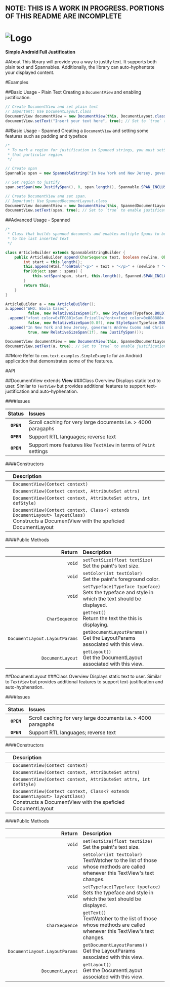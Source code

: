 NOTE: THIS IS A WORK IN PROGRESS. PORTIONS OF THIS README ARE INCOMPLETE
----

![Logo](https://raw.github.com/bluejamesbond/TextJustify-Android/master/__misc/textjustify%20design%20logo%20%5Ba%5D.png)
=======
**Simple Android Full Justification**

#About
This library will provide you a way to justify text. It supports both plain text and Spannables. Additionally, the library can auto-hyphentate your displayed content.

#Examples

##Basic Usage - Plain Text
Creating a `DocumentView` and enabling justification.
```java
// Create DocumentView and set plain text
// Important: Use DocumentLayout.class
DocumentView documentView = new DocumentView(this, DocumentLayout.class);  // Support plain text
documentView.setText("Insert your text here", true); // Set to `true` to enable justification
```

##Basic Usage - Spanned
Creating a `DocumentView` and setting some features such as padding and typeface
```java
/*
 * To mark a region for justification in Spanned strings, you must setSpan(new JustifySpan(), start, end)
 * that particular region.
 */

// Create span
Spannable span = new SpannableString("In New York and New Jersey, governors Andrew Cuomo and Chris Christie have implemented controversial quarantines.");

// Set region to justify
span.setSpan(new JustifySpan(), 0, span.length(), Spannable.SPAN_INCLUSIVE_EXCLUSIVE);

// Create DocumentView and set span.
// Important: Use SpannedDocumentLayout.class
DocumentView documentView = new DocumentView(this, SpannedDocumentLayout.class);  // Support spanned text
documentView.setText(span, true); // Set to `true` to enable justification


```
##Advanced Usage - Spanned
```java
/*
 * Class that builds spanned documents and enables multiple Spans to be set at once
 * to the last inserted text
 */

class ArticleBuilder extends SpannableStringBuilder {
    public ArticleBuilder append(CharSequence text, boolean newline, Object ... spans){
        int start = this.length();
        this.append(Html.fromHtml("<p>" + text + "</p>" + (newline ? "<br>" : "")));
        for(Object span : spans) {
            this.setSpan(span, start, this.length(), Spanned.SPAN_INCLUSIVE_EXCLUSIVE);
        }
        return this;
    }
}

ArticleBuilder a = new ArticleBuilder();
a.append("WHO: Ebola Cases",
          false, new RelativeSizeSpan(2f), new StyleSpan(Typeface.BOLD))
 .append("<font color=0xFFC801>Sam Frizell</font><font color=0x888888> @Sam_Frizell  Oct. 25, 2014</font>",
          false, new RelativeSizeSpan(0.8f), new StyleSpan(Typeface.BOLD))
 .append("In New York and New Jersey, governors Andrew Cuomo and Chris Christie have implemented controversial quarantines on all healthcare workers returning from West Africa after a doctor returning from Guinea contracted the disease and was diagnosed in New York.",
          true, new RelativeSizeSpan(1f), new JustifySpan());

DocumentView documentView = new DocumentView(this, SpannedDocumentLayout.class);  // Support spanned text
documentView.setText(a, true); // Set to `true` to enable justification

```

##More
Refer to `com.text.examples.SimpleExample` for an Android application that demonstrates some of the features.

#API

##DocumentView
extends **View**
###Class Overview
Displays static text to user. Similar to `TextView` but provides additional features to support text-justification and auto-hyphenation.

####Issues

| Status| Issues    |
| :------------:    |:---------------|
|  **`OPEN`**       | Scroll caching for very large documents i.e. > 4000 paragaphs |
|  **`OPEN`**       | Support RTL languages; reverse text  |
|  **`OPEN`**       | Support more features like `TextView` in terms of `Paint` settings  |

####Constructors

| | Description |
| :------------:|:---------------|
|  | `DocumentView(Context context)` |
|  | `DocumentView(Context context, AttributeSet attrs)` |
|  | `DocumentView(Context context, AttributeSet attrs, int defStyle)` |
|  | `DocumentView(Context context, Class<? extends DocumentLayout> layoutClass)`<br>Constructs a DocumentView with the speficied DocumentLayout |

####Public Methods

| Return                                | Description |
| ------------:                         |:---------------|
| `void`                                | `setTextSize(float textSize)`<br>Set the paint's text size. |
| `void`                                | `setColor(int textColor)`<br>Set the paint's foreground color. |
| `void`                                | `setTypeface(Typeface typeface)`<br>Sets the typeface and style in which the text should be displayed. |
| `CharSequence`                        | `getText()`<br>Return the text the this is displaying. |
| `DocumentLayout.LayoutParams`         | `getDocumentLayoutParams()`<br>Get the LayoutParams associated with this view. |
| `DocumentLayout`                      | `getLayout()`<br>Get the DocumentLayout associated with this view. |

##DocumentLayout
###Class Overview
Displays static text to user. Similar to `TextView` but provides additional features to support text-justification and auto-hyphenation.

####Issues

| Status| Issues    |
| :------------:    |:---------------|
|  **`OPEN`**       | Scroll caching for very large documents i.e. > 4000 paragaphs |
|  **`OPEN`**       | Support RTL languages; reverse text  |

####Constructors

| | Description |
| :------------:|:---------------|
|  | `DocumentView(Context context)` |
|  | `DocumentView(Context context, AttributeSet attrs)` |
|  | `DocumentView(Context context, AttributeSet attrs, int defStyle)` |
|  | `DocumentView(Context context, Class<? extends DocumentLayout> layoutClass)`<br>Constructs a DocumentView with the speficied DocumentLayout |

####Public Methods

| Return                                | Description |
| ------------:                         |:---------------|
| `void`                                | `setTextSize(float textSize)`<br>Set the paint's text size. |
| `void`                                | `setColor(int textColor)`<br>TextWatcher to the list of those whose methods are called whenever this TextView's text changes. |
| `void`                                | `setTypeface(Typeface typeface)`<br>Sets the typeface and style in which the text should be displayed. |
| `CharSequence`                        | `getText()`<br>TextWatcher to the list of those whose methods are called whenever this TextView's text changes. |
| `DocumentLayout.LayoutParams`         | `getDocumentLayoutParams()`<br>Get the LayoutParams associated with this view. |
| `DocumentLayout`                      | `getLayout()`<br>Get the DocumentLayout associated with this view. |
